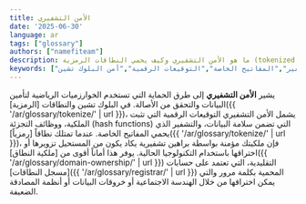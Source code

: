```yaml
---
title: الأمن التشفيري
date: '2025-06-30'
language: ar
tags: ["glossary"]
authors: ["namefiteam"]
description: ما هو الأمن التشفيري وكيف يحمي النطاقات الرمزية (tokenized domains)؟
keywords: ["الأمن التشفيري","التشفير","المفاتيح الخاصة","التوقيعات الرقمية","أمن البلوك تشين"]
---
```


يشير **الأمن التشفيري** إلى طرق الحماية التي تستخدم الخوارزميات الرياضية لتأمين البيانات والتحقق من الأصالة. في البلوك تشين والنطاقات [الرمزية]({{ '/ar/glossary/tokenize/' | url }})، يشمل الأمن التشفيري التوقيعات الرقمية التي تثبت الملكية، ووظائف التجزئة (hash functions) التي تضمن سلامة البيانات، والتشفير الذي يحمي المفاتيح الخاصة. عندما تمتلك نطاقاً [رمزياً]({{ '/ar/glossary/tokenize/' | url }})، فإن ملكيتك مؤمنة بواسطة براهين تشفيرية يكاد يكون من المستحيل تزويرها أو اختراقها باستخدام التكنولوجيا الحالية. يوفر هذا أماناً أقوى من [ملكية النطاق]({{ '/ar/glossary/domain-ownership/' | url }}) التقليدية، التي تعتمد على حسابات [مسجل النطاقات]({{ '/ar/glossary/registrar/' | url }}) المحمية بكلمة مرور والتي يمكن اختراقها من خلال الهندسة الاجتماعية أو خروقات البيانات أو أنظمة المصادقة الضعيفة.